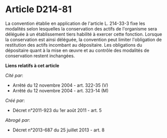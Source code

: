 # Article D214-81

La convention établie en application de l'article L. 214-33-3 fixe les modalités selon lesquelles la conservation des actifs
de l'organisme sera déléguée à un établissement tiers habilité à exercer cette fonction. Lorsque la conservation est ainsi
déléguée, la convention peut limiter l'obligation de restitution des actifs incombant au dépositaire. Les obligations du
dépositaire quant à la mise en œuvre et au contrôle des modalités de conservation restent inchangées.

**Liens relatifs à cet article**

_Cité par_:

  - Arrêté du 12 novembre 2004 - art. 322-35 (V)
  - Arrêté du 12 novembre 2004 - art. 323-14 (M)

_Créé par_:

  - Décret n°2011-923 du 1er août 2011 - art. 5

_Abrogé par_:

  - Décret n°2013-687 du 25 juillet 2013 - art. 8
